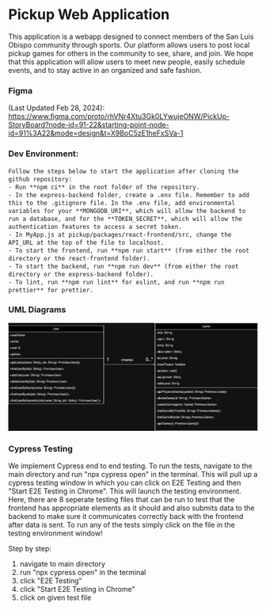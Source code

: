 # Pickup Web Application

This application is a webapp designed to connect members of the San Luis Obispo community through sports. Our platform allows users to post local pickup games for others in the community to see, share, and join. We hope that this application will allow users to meet new people, easily schedule events, and to stay active in an organized and safe fashion. 

### Figma
(Last Updated Feb 28, 2024): https://www.figma.com/proto/rhVNr4Xtu3Gk0LYwujeONW/PickUp-StoryBoard?node-id=91-22&starting-point-node-id=91%3A22&mode=design&t=X9BoC5zE1heFxSVa-1

### Dev Environment:
    Follow the steps below to start the application after cloning the github repository:
    - Run **npm ci** in the root folder of the repository.
    - In the express-backend folder, create a .env file. Remember to add this to the .gitignore file. In the .env file, add environmental variables for your **MONGODB_URI**, which will allow the backend to run a database, and for the **TOKEN_SECRET**, which will allow the authentication features to access a secret token. 
    - In MyApp.js at pickup/packages/react-frontend/src, change the API_URL at the top of the file to localhost.
    - To start the frontend, run **npm run start** (from either the root directory or the react-frontend folder).
    - To start the backend, run **npm run dev** (from either the root directory or the express-backend folder).
    - To lint, run **npm run lint** for eslint, and run **npm run prettier** for prettier.  

### UML Diagrams
![UML Diagram of our User and Game Databases in MongoDB](./UMLClassDiagram.drawio.png)

### Cypress Testing
We implement Cypress end to end testing. To run the tests, navigate to the main directory and run "npx cypress open" in the terminal. This will pull up a cypress testing window in which you can click on E2E Testing and then "Start E2E Testing in Chrome". This will launch the testing environment. Here, there are 8 seperate testing files that can be run to test that the frontend has appropriate elements as it should and also submits data to the backend to make sure it communicates correctly back with the frontend after data is sent. To run any of the tests simply click on the file in the testing environment window!

Step by step:

1. navigate to main directory
2. run "npx cypress open" in the terminal
3. click "E2E Testing"
4. click "Start E2E Testing in Chrome"
5. click on given test file
